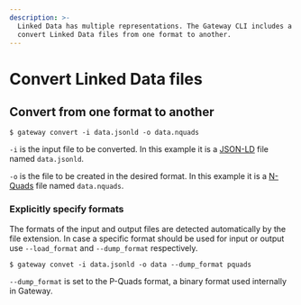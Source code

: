 ```yaml
---
description: >-
  Linked Data has multiple representations. The Gateway CLI includes a utility to
  convert Linked Data files from one format to another.
---
```


# Convert Linked Data files

## Convert from one format to another

```
$ gateway convert -i data.jsonld -o data.nquads
```

`-i` is the input file to be converted. In this example it is a [JSON-LD](https://www.w3.org/TR/json-ld11/) file named `data.jsonld`.

`-o` is the file to be created in the desired format. In this example it is a [N-Quads](https://www.w3.org/TR/n-quads/) file named `data.nquads`.

### Explicitly specify formats

The formats of the input and output files are detected automatically by the file extension. In case a specific format should be used for input or output use `--load_format` and `--dump_format` respectively.

```text
$ gateway convet -i data.jsonld -o data --dump_format pquads
```

`--dump_format` is set to the P-Quads format, a binary format used internally in Gateway.

